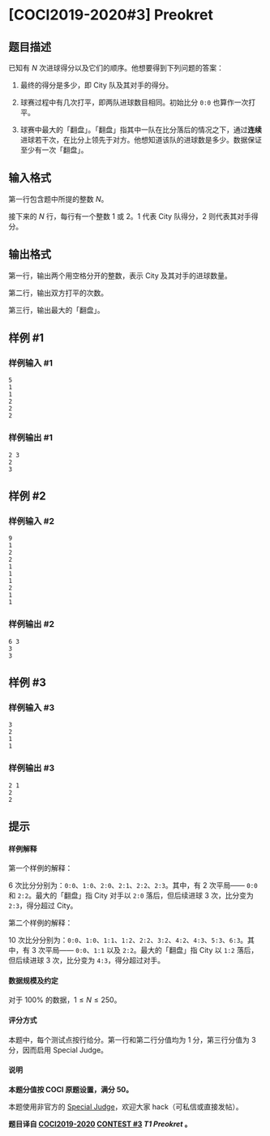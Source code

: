 # [COCI2019-2020#3] Preokret

## 题目描述

已知有 $N$ 次进球得分以及它们的顺序。他想要得到下列问题的答案：

1. 最终的得分是多少，即 City 队及其对手的得分。

2. 球赛过程中有几次打平，即两队进球数目相同。初始比分 `0:0` 也算作一次打平。

3. 球赛中最大的「翻盘」。「翻盘」指其中一队在比分落后的情况之下，通过**连续**进球若干次，在比分上领先于对方。他想知道该队的进球数是多少。数据保证至少有一次「翻盘」。

## 输入格式

第一行包含题中所提的整数 $N$。

接下来的 $N$ 行，每行有一个整数 $1$ 或 $2$。$1$ 代表 City 队得分，$2$ 则代表其对手得分。

## 输出格式

第一行，输出两个用空格分开的整数，表示 City 及其对手的进球数量。

第二行，输出双方打平的次数。

第三行，输出最大的「翻盘」。

## 样例 #1

### 样例输入 #1
```
5
1
1
2
2
2
```

### 样例输出 #1

```
2 3
2
3
```

## 样例 #2

### 样例输入 #2
```
9
1
2
2
1
1
1
2
1
1
```

### 样例输出 #2

```
6 3
3
3
```

## 样例 #3

### 样例输入 #3
```
3
2
1
1
```

### 样例输出 #3

```
2 1
2
2
```

## 提示

#### 样例解释

第一个样例的解释：

$6$ 次比分分别为：`0:0`、`1:0`、`2:0`、`2:1`、`2:2`、`2:3`。其中，有 $2$ 次平局—— `0:0` 和 `2:2`。最大的「翻盘」指 City 对手以 `2:0` 落后，但后续进球 $3$ 次，比分变为 `2:3`，得分超过 City。

第二个样例的解释：

$10$ 次比分分别为：`0:0`、`1:0`、`1:1`、`1:2`、`2:2`、`3:2`、`4:2`、`4:3`、`5:3`、`6:3`。其中，有 $3$ 次平局—— `0:0`、`1:1` 以及 `2:2`。最大的「翻盘」指 City 以 `1:2` 落后，但后续进球 $3$ 次，比分变为 `4:3`，得分超过对手。

#### 数据规模及约定

对于 $100\%$ 的数据，$1 \le N \le 250$。

#### 评分方式

本题中，每个测试点按行给分。第一行和第二行分值均为 $1$ 分，第三行分值为 $3$ 分，因而启用 Special Judge。

#### 说明

**本题分值按 COCI 原题设置，满分 $50$。**

本题使用非官方的 [Special Judge](https://www.luogu.com.cn/paste/zfwv9rik)，欢迎大家 hack（可私信或直接发帖）。

**题目译自 [COCI2019-2020](https://hsin.hr/coci/archive/2019_2020/) [CONTEST #3](https://hsin.hr/coci/archive/2019_2020/contest3_tasks.pdf)  _T1 Preokret_ 。**
